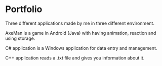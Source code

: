 # Portfolio
Three different applications made by me in three different environment.

AxeMan is a game in Android (Java) with having animation, reaction and using storage.

C# application is a Windows application for data entry and management.

C++ application reads a .txt file and gives you information about it.

